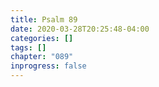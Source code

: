 ```yaml
---
title: Psalm 89
date: 2020-03-28T20:25:48-04:00
categories: []
tags: []
chapter: "089"
inprogress: false
---
```



